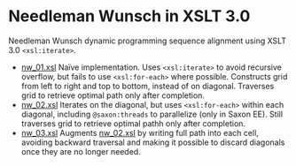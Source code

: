 # Needleman Wunsch in XSLT 3.0

Needleman Wunsch dynamic programming sequence alignment using XSLT 3.0 `<xsl:iterate>`.

* [nw_01.xsl](./nw_01.xsl) Naïve implementation. Uses `<xsl:iterate>` to avoid recursive overflow, but fails to use `<xsl:for-each>` where possible. Constructs grid from left to right and top to bottom, instead of on diagonal. Traverses grid to retrieve optimal path only after completion.
* [nw_02.xsl]() Iterates on the diagonal, but uses `<xsl:for-each>` within each diagonal, including `@saxon:threads` to parallelize (only in Saxon EE). Still traverses grid to retrieve optimal pathh only after completion.
* [nw_03.xsl]() Augments [nw_02.xsl]() by writing full path into each cell, avoiding backward traversal and making it possible to discard diagonals once they are no longer needed.
